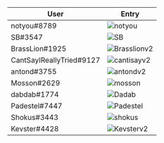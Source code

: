 | User | Entry |
|-|-|
| notyou#8789 | ![notyou](https://user-images.githubusercontent.com/94983163/143287702-6eb07936-1ccb-4705-bafd-7204183d8b95.PNG)|
| SB#3547 | ![SB](https://user-images.githubusercontent.com/94983163/143287678-ee243db8-16f0-4054-b072-f9dbe54a92f5.PNG)|
| BrassLion#1925 |![Brasslionv2](https://user-images.githubusercontent.com/94983163/143310986-429b689f-c427-4fdb-81d8-627a67d5cfaf.PNG) |
| CantSayIReallyTried#9127 |![cantisayv2](https://user-images.githubusercontent.com/94983163/143313306-1b703219-cae8-461a-bb4e-e016e9e966ba.PNG) |
| antond#3755 | ![antondv2](https://user-images.githubusercontent.com/94983163/143313273-b0703b62-618e-43f2-8715-d82d37dca904.PNG) |
| Mosson#2629 | ![mosson](https://user-images.githubusercontent.com/94983163/143287345-79ef7275-c6ad-425a-9b88-1900d77c8e58.PNG)|
| dabdab#1774 | ![Dadab](https://user-images.githubusercontent.com/94983163/143287319-a6d56328-f911-41b5-8669-71ba8601fdb3.PNG) |
| Padestel#7447 | ![Padestel](https://user-images.githubusercontent.com/94983163/143287288-52b7bc8c-32f8-48f7-ae9d-411fd8574f8c.PNG)|
| Shokus#3443 | ![shokus](https://user-images.githubusercontent.com/94983163/143291206-5c4979fa-f2ef-4059-af92-379be96f27ec.PNG)|
| Kevster#4428 |![Kevsterv2](https://user-images.githubusercontent.com/94983163/143310943-17039778-0680-4240-9d06-c9c798ecd5e0.PNG) |
